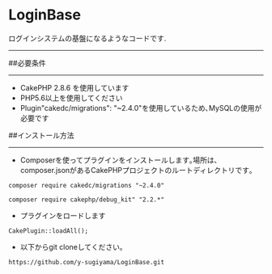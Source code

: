 # LoginBase

ログインシステムの基盤になるようなコードです.

***

##必要条件
***

* CakePHP 2.8.6 を使用しています
* PHP5.6以上を使用してください
* Plugin"cakedc/migrations": "~2.4.0"を使用しているため､MySQLの使用が必要です

##インストール方法
***
* Composerを使ってプラグインをインストールします｡場所は､composer.jsonがあるCakePHPプロジェクトのルートディレクトリです｡

```:ターミナル
composer require cakedc/migrations "~2.4.0"
```
```:ターミナル
composer require cakephp/debug_kit" "2.2.*"
```
* プラグインをロードします
```php:bootstrap.php
CakePlugin::loadAll();
```

* 以下からgit cloneしてください｡
```
https://github.com/y-sugiyama/LoginBase.git
```